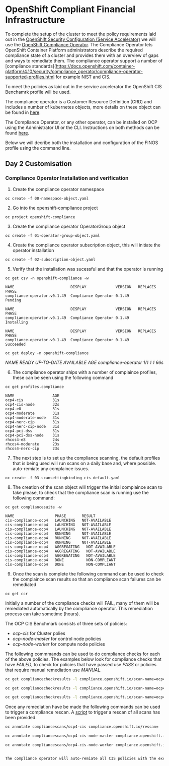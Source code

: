 # OpenShift Compliant Financial Infrastructure

To complete the setup of the cluster to meet the policy requirements laid out in the [OpenShift Security Configuration (Service Accelerator)](accelerators/kubernetes/ocp/sat_rh_ocp.adoc) we will use the [OpenShift Compliance Operator](https://docs.openshift.com/container-platform/4.10/security/compliance_operator/compliance-operator-release-notes.html). The Compliance Operator lets OpenShift Container Platform administrators describe the required compliance state of a cluster and provides them with an overview of gaps and ways to remediate them. The compliance operator support a number of [compliance standards](https://docs.openshift.com/container-platform/4.10/security/compliance_operator/compliance-operator-supported-profiles.html for example NIST and CIS. 

To meet the policies as laid out in the service accelerator the OpenShift CIS Benchamrk profile will be used.

The compliance operator is a Customer Resource Definition (CRD) and includes a number of kubernetes objects, more details on these object can be found in [here](https://github.com/openshift/compliance-operator/blob/master/doc/crds.md). 

The Compliance Operator, or any other operator, can be installed on OCP using the Administrator UI or the CLI. Instructions on both methods can be found [here](https://docs.openshift.com/container-platform/4.10/security/compliance_operator/compliance-operator-installation.html). 

Below we will decribe both the installation and configuration of the FINOS profile using the command line. 

## Day 2 Customisation 

### Compliance Operator Installation and verification

1. Create the compliance operator namespace

`oc create -f 00-namespace-object.yaml`

2. Go into the openshift-compliance project

`oc project openshift-compliance`

3. Create the compliance operator OperatorGroup object

`oc create -f 01-operator-group-object.yaml`

4. Create the compliance operator subscription object, this will initiate the operator installation 

`oc create -f 02-subscription-object.yaml`

5. Verify that the installation was sucessful and that the operator is running

`oc get csv -n openshift-compliance -w`

```console
NAME                         DISPLAY             VERSION   REPLACES   PHASE   
compliance-operator.v0.1.49  Compliance Operator 0.1.49               Pending 

NAME                         DISPLAY             VERSION   REPLACES   PHASE   
compliance-operator.v0.1.49  Compliance Operator 0.1.49              Installing

NAME                         DISPLAY             VERSION   REPLACES   PHASE   
compliance-operator.v0.1.49  Compliance Operator 0.1.49              Succeeded
```

`oc get deploy -n openshift-compliance`

*NAME                  READY   UP-TO-DATE   AVAILABLE   AGE
compliance-operator   1/1     1            1           66s*


6. The compliance operator ships with a number of complaince profiles, these can be seen using the following command

`oc get profiles.compliance`

```console
NAME                 AGE
ocp4-cis             31s
ocp4-cis-node        32s
ocp4-e8              31s
ocp4-moderate        31s
ocp4-moderate-node   31s
ocp4-nerc-cip        31s
ocp4-nerc-cip-node   31s
ocp4-pci-dss         31s
ocp4-pci-dss-node    31s
rhcos4-e8            24s
rhcos4-moderate      23s
rhcos4-nerc-cip      23s
```


7. The next step is to set up the compliance scanning, the default profiles that is being used will run scans on a daily base and, where possible. auto-remiate any complaince issues.

`oc create -f 03-scansettingbinding-cis-default.yaml`

8. The creation of the scan object will trigger the initial complaince scan to take please, to check that the compliance scan is running use the following command: 

`oc get compliancesuite -w`

```console
NAME                  PHASE       RESULT
cis-compliance-ocp4   LAUNCHING   NOT-AVAILABLE
cis-compliance-ocp4   LAUNCHING   NOT-AVAILABLE
cis-compliance-ocp4   LAUNCHING   NOT-AVAILABLE
cis-compliance-ocp4   RUNNING     NOT-AVAILABLE
cis-compliance-ocp4   RUNNING     NOT-AVAILABLE
cis-compliance-ocp4   RUNNING     NOT-AVAILABLE
cis-compliance-ocp4   AGGREGATING   NOT-AVAILABLE
cis-compliance-ocp4   AGGREGATING   NOT-AVAILABLE
cis-compliance-ocp4   AGGREGATING   NOT-AVAILABLE
cis-compliance-ocp4   DONE          NON-COMPLIANT
cis-compliance-ocp4   DONE          NON-COMPLIANT
```

9. Once the scan is complete the following command can be used to check the complaince scan results so that an compliance scan failures can be remediated

`oc get ccr`

Initially a number of the compliance checks will FAIL, many of them will be remediated automatically by the compliance operator. This remediation process can take sometime (hours). 

The OCP CIS Benchmark consists of three sets of policies:

- *ocp-cis* for Cluster polies
- *ocp-node-master* for control node policies
- *ocp-node-worker* for compute node policies

The following commmands can be used to do compliance checks for each of the above policies. The examples below look for compliance checks that have *FAILED*, to check for policies that have passed use *PASS* or policies that require manual remediation use *MANUAL*.

```bash
oc get compliancecheckresults -l compliance.openshift.io/scan-name=ocp4-cis,compliance.openshift.io/check-status=FAIL

oc get compliancecheckresults -l compliance.openshift.io/scan-name=ocp4-cis-node-master,compliance.openshift.io/check-status=FAIL

oc get compliancecheckresults -l compliance.openshift.io/scan-name=ocp4-cis-node-worker,compliance.openshift.io/check-status=FAIL
```

Once any remediation have be made the following commands can be used to trigger a compliance rescan. A [script](rescan.sh) to trigger a rescan of all scans has been provided. 

```bash
oc annotate compliancescans/ocp4-cis compliance.openshift.io/rescan=

oc annotate compliancescans/ocp4-cis-node-master compliance.openshift.io/rescan=

oc annotate compliancescans/ocp4-cis-node-worker compliance.openshift.io/rescan=


The compliance operator will auto-remiate all CIS policies with the exception of those policies that the CIS define as requirement manual rediation. In the next section we will address these [manual remdiations](accelerators/kubernetes/ocp/gcp/04_remediation_of_manual_CIS_controls).
